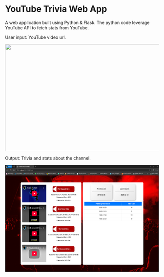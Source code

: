 
# YouTube Trivia Web App 

A web application built using Python & Flask. The python code leverage YouTube API to fetch stats from YouTube. 

User input: YouTube video url.

<img src="images/Screenshot_one.png" align="center" height="350" width="600"/>

Output: Trivia and stats about the channel.

<img src="images/Screenshot_two.png" align="center" height="350" width="600"/>



